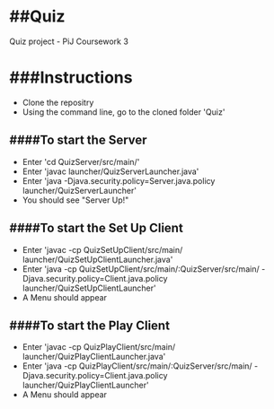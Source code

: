 ##Quiz
====

Quiz project - PiJ Coursework 3


###Instructions
===========
* Clone the repositry
* Using the command line, go to the cloned folder 'Quiz'

####To start the Server
-------------------
* Enter 'cd QuizServer/src/main/'
* Enter 'javac launcher/QuizServerLauncher.java'
* Enter 'java -Djava.security.policy=Server.java.policy launcher/QuizServerLauncher'
* You should see "Server Up!"

####To start the Set Up Client
--------------------------
* Enter 'javac -cp QuizSetUpClient/src/main/ launcher/QuizSetUpClientLauncher.java'
* Enter 'java -cp QuizSetUpClient/src/main/:QuizServer/src/main/ -Djava.security.policy=Client.java.policy launcher/QuizSetUpClientLauncher'
* A Menu should appear

####To start the Play Client
------------------------
* Enter 'javac -cp QuizPlayClient/src/main/ launcher/QuizPlayClientLauncher.java'
* Enter 'java -cp QuizPlayClient/src/main/:QuizServer/src/main/ -Djava.security.policy=Client.java.policy launcher/QuizPlayClientLauncher'
* A Menu should appear
